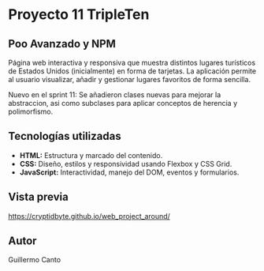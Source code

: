 # Proyecto 11 TripleTen

## Poo Avanzado y NPM

Página web interactiva y responsiva que muestra distintos lugares turísticos de Estados Unidos (inicialmente) en forma de tarjetas. La aplicación permite al usuario visualizar, añadir y gestionar lugares favoritos de forma sencilla.

Nuevo en el sprint 11:
Se añadieron clases nuevas para mejorar la abstraccion, asi como subclases para aplicar conceptos de herencia y polimorfismo. 

## Tecnologías utilizadas

- **HTML:** Estructura y marcado del contenido.
- **CSS:** Diseño, estilos y responsividad usando Flexbox y CSS Grid.
- **JavaScript:** Interactividad, manejo del DOM, eventos y formularios.

## Vista previa

https://cryptidbyte.github.io/web_project_around/

## Autor

Guillermo Canto
